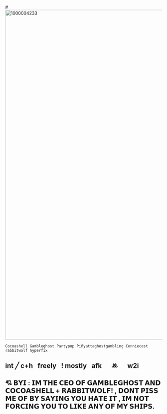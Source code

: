 
#<img width="1952" height="1054" alt="1000004233" src="https://github.com/user-attachments/assets/305a8d61-4f30-434c-8cd9-051986d124c5" />

    Cocoashell Gambleghost Partypop Piñyattaghostgambling Conniecest rabbitwolf hyperfix

## int ‎╱ ‎c+h⠀freely⠀! mostly⠀afk⠀⠀ꔛ⠀⠀w2i 


## 💘 𝗕𝗬𝗜 : 𝗜𝗠 𝗧𝗛𝗘 𝗖𝗘𝗢 𝗢𝗙 𝗚𝗔𝗠𝗕𝗟𝗘𝗚𝗛𝗢𝗦𝗧 𝗔𝗡𝗗 𝗖𝗢𝗖𝗢𝗔𝗦𝗛𝗘𝗟𝗟 + 𝗥𝗔𝗕𝗕𝗜𝗧𝗪𝗢𝗟𝗙! , 𝗗𝗢𝗡𝗧 𝗣𝗜𝗦𝗦 𝗠𝗘 𝗢𝗙 𝗕𝗬 𝗦𝗔𝗬𝗜𝗡𝗚 𝗬𝗢𝗨 𝗛𝗔𝗧𝗘 𝗜𝗧 , 𝗜𝗠 𝗡𝗢𝗧 𝗙𝗢𝗥𝗖𝗜𝗡𝗚 𝗬𝗢𝗨 𝗧𝗢 𝗟𝗜𝗞𝗘 𝗔𝗡𝗬 𝗢𝗙 𝗠𝗬 𝗦𝗛𝗜𝗣𝗦.

 
